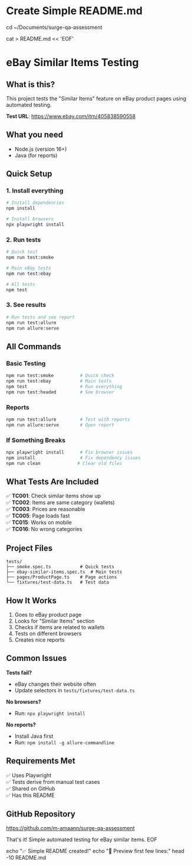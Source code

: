 # Create Simple README.md

cd ~/Documents/surge-qa-assessment

cat > README.md << 'EOF'
# eBay Similar Items Testing

## What is this?
This project tests the "Similar Items" feature on eBay product pages using automated testing.

**Test URL**: https://www.ebay.com/itm/405838590558

## What you need
- Node.js (version 16+)
- Java (for reports)

## Quick Setup

### 1. Install everything
```bash
# Install dependencies
npm install

# Install browsers
npx playwright install
```

### 2. Run tests
```bash
# Quick test
npm run test:smoke

# Main eBay tests
npm run test:ebay

# All tests
npm test
```

### 3. See results
```bash
# Run tests and see report
npm run test:allure
npm run allure:serve
```

## All Commands

### Basic Testing
```bash
npm run test:smoke          # Quick check
npm run test:ebay           # Main tests
npm test                    # Run everything
npm run test:headed         # See browser
```

### Reports
```bash
npm run test:allure         # Test with reports
npm run allure:serve        # Open report
```

### If Something Breaks
```bash
npx playwright install      # Fix browser issues
npm install                 # Fix dependency issues
npm run clean              # Clear old files
```

## What Tests Are Included

✅ **TC001**: Check similar items show up  
✅ **TC002**: Items are same category (wallets)  
✅ **TC003**: Prices are reasonable  
✅ **TC005**: Page loads fast  
✅ **TC015**: Works on mobile  
✅ **TC016**: No wrong categories  

## Project Files
```
tests/
├── smoke.spec.ts           # Quick tests
├── ebay-similar-items.spec.ts  # Main tests
├── pages/ProductPage.ts    # Page actions
└── fixtures/test-data.ts   # Test data
```

## How It Works
1. Goes to eBay product page
2. Looks for "Similar Items" section
3. Checks if items are related to wallets
4. Tests on different browsers
5. Creates nice reports

## Common Issues

**Tests fail?**
- eBay changes their website often
- Update selectors in `tests/fixtures/test-data.ts`

**No browsers?**
- Run: `npx playwright install`

**No reports?**
- Install Java first
- Run: `npm install -g allure-commandline`

## Requirements Met
✅ Uses Playwright  
✅ Tests derive from manual test cases  
✅ Shared on GitHub  
✅ Has this README  

## GitHub Repository
https://github.com/m-amaann/surge-qa-assessment

That's it! Simple automated testing for eBay similar items.
EOF

echo "✅ Simple README created!"
echo "📄 Preview first few lines:"
head -10 README.md